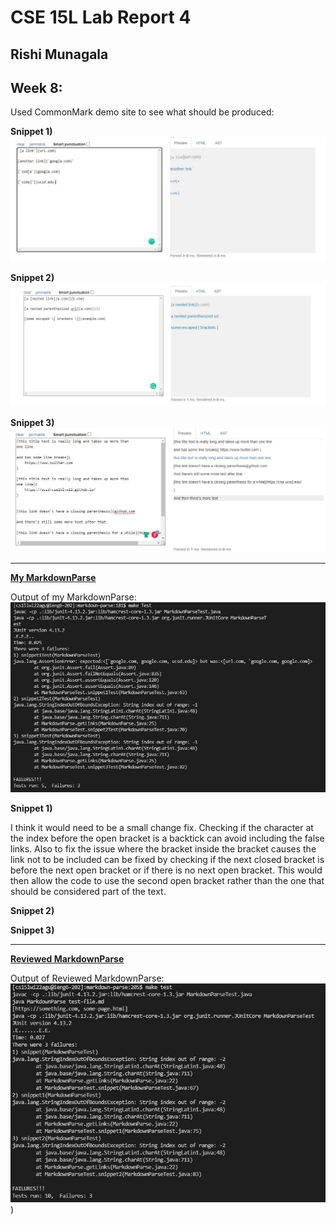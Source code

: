 # **CSE 15L Lab Report 4**

## Rishi Munagala

## Week 8:

Used CommonMark demo site to see what should be produced: 
  
  **Snippet 1)**
  ![Image](snip1.JPG)
  
  **Snippet 2)**
  ![Image](snip2.JPG)
  
  **Snippet 3)**
  ![Image](snip3.JPG)
 
***

**[My MarkdownParse](https://github.com/Rikochu/markdown-parse)**
   
  Output of my MarkdownParse:
  ![Image](mine.JPG)
   
  **Snippet 1)**
  
  I think it would need to be a small change fix. Checking if the character at the index before the open bracket is a backtick can avoid including the false links. Also to fix the issue where the bracket inside the bracket causes the link not to be included can be fixed by checking if the next closed bracket is before the next open bracket or if there is no next open bracket. This would then allow the code to use the second open bracket rather than the one that should be considered part of the text. 
  
  **Snippet 2)**
  
  
  **Snippet 3)**
  

 ***

 **[Reviewed MarkdownParse](https://github.com/kathyychenn/markdown-parse)**
   
  Output of Reviewed MarkdownParse:
  ![Image](katy.JPG))

